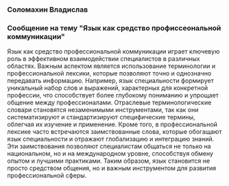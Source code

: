 ### Соломахин Владислав
### Сообщение на тему "Язык как средство профиссеональной коммуникации"

Язык как средство профессиональной коммуникации играет ключевую роль в эффективном взаимодействии специалистов в различных областях. Важным аспектом является использование терминологии и профессиональной лексики, которые позволяют точно и однозначно передавать информацию. Например, язык специальности формирует уникальный набор слов и выражений, характерных для конкретной профессии, что способствует более глубокому пониманию и упрощает общение между профессионалами.
Отраслевые терминологические словари становятся незаменимыми инструментами, так как они систематизируют и стандартизируют специфические термины, облегчая их изучение и применение. Кроме того, в профессиональной лексике часто встречаются заимствованные слова, которые обогащают язык специальности и отражают глобализацию и интеграцию знаний. Эти заимствования позволяют специалистам общаться не только на национальном, но и на международном уровне, способствуя обмену опытом и лучшими практиками. Таким образом, язык становится не просто средством общения, но и важным инструментом для развития профессиональной сферы.
